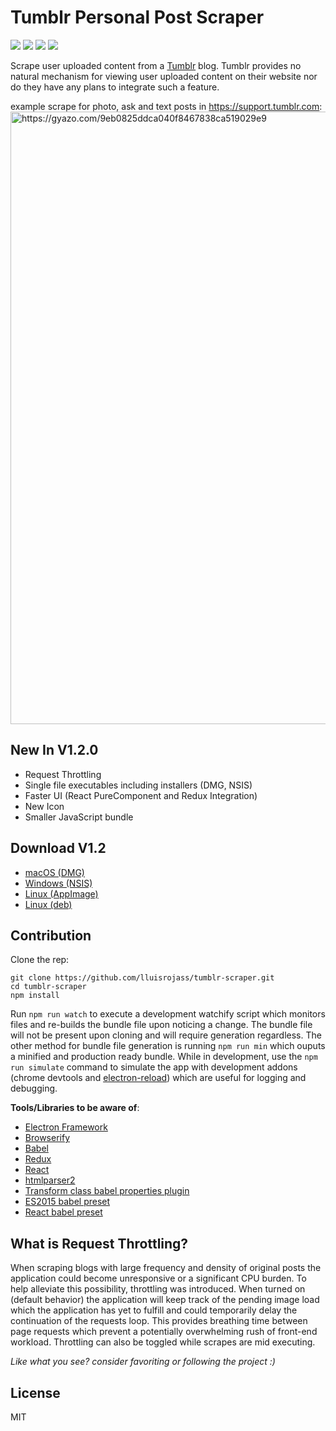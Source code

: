 # Tumblr Personal Post Scraper

![](https://img.shields.io/badge/npm-4.1.2-red.svg)  ![](https://img.shields.io/badge/electron-1.4.15-brightgreen.svg) ![](https://img.shields.io/badge/react-15.4.2-blue.svg) ![](https://img.shields.io/badge/redux-3.7.2-yellow.svg)  

Scrape user uploaded content from a [Tumblr](www.tumblr.com) blog. Tumblr provides no natural mechanism for viewing user uploaded content on their website nor do they have any plans to integrate such a feature.

example scrape for photo, ask and text posts in <https://support.tumblr.com>:
<img src="https://i.gyazo.com/0700e8ee70bdaa1517f2cd4cb01d4c23.gif" alt="https://gyazo.com/9eb0825ddca040f8467838ca519029e9" width="980"/>


## New In V1.2.0

- Request Throttling
- Single file executables including installers (DMG, NSIS)
- Faster UI (React PureComponent and Redux Integration)
- New Icon
- Smaller JavaScript bundle

## Download V1.2

- [macOS (DMG)](https://github.com/lluisrojass/tumblr-scraper/releases/download/v1.2/Tumblr.Scraper-1.2.0.dmg)  
- [Windows (NSIS)](https://github.com/lluisrojass/tumblr-scraper/releases/download/v1.2/Tumblr.Scraper.Setup.1.2.0.exe)
- [Linux (AppImage)](https://github.com/lluisrojass/tumblr-scraper/releases/download/v1.2/tumblr-scraper-1.2.0-x86_64.AppImage)
- [Linux (deb)](https://github.com/lluisrojass/tumblr-scraper/releases/download/v1.2/tumblr-scraper_1.2.0_amd64.deb)

## Contribution 
Clone the rep:

```
git clone https://github.com/lluisrojass/tumblr-scraper.git
cd tumblr-scraper
npm install
```
Run `npm run watch` to execute a development watchify script which monitors files and re-builds the bundle file upon noticing a change. The bundle file will not be present upon cloning and will require generation regardless. The other method for bundle file generation is running `npm run min` which ouputs a minified and production ready bundle. While in development, use the `npm run simulate` command to simulate the app with development addons (chrome devtools and [electron-reload](https://github.com/yan-foto/electron-reload)) which are useful for logging and debugging.   

**Tools/Libraries to be aware of**: 

-  [Electron Framework](https://electron.atom.io/)
- [Browserify](http://browserify.org/)
- [Babel](https://babeljs.io/)
- [Redux](https://github.com/reactjs/redux)
- [React](https://github.com/facebook/react)
- [htmlparser2](https://github.com/fb55/htmlparser2)
- [Transform class babel properties plugin](https://babeljs.io/docs/plugins/transform-class-properties/)
- [ES2015 babel preset](https://babeljs.io/docs/plugins/preset-es2015/)
- [React babel preset](https://babeljs.io/docs/plugins/preset-react/)


## What is Request Throttling?
When scraping blogs with large frequency and density of original posts the application could become unresponsive or a significant CPU burden. To help alleviate this possibility, throttling was introduced. When turned on (default behavior) the application will keep track of the pending image load which the application has yet to fulfill and could temporarily delay the continuation of the requests loop. This provides breathing time between page requests which prevent a potentially overwhelming rush of front-end workload. Throttling can also be toggled while scrapes are mid executing.


*Like what you see? consider  favoriting or following the project :)*

## License 
MIT

